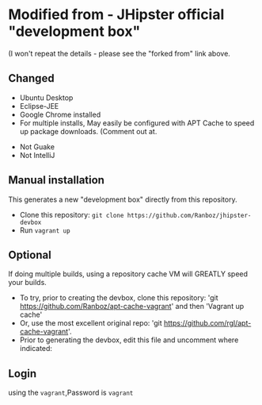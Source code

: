 # Modified from - JHipster official "development box"

(I won't repeat the details - please see the "forked from" link above.

## Changed
+ Ubuntu Desktop
+ Eclipse-JEE
+ Google Chrome installed
+ For multiple installs, May easily be configured with APT Cache to speed up package downloads.  (Comment out at.
- Not Guake
- Not IntelliJ


## Manual installation

This generates a new "development box" directly from this repository.

- Clone this repository: `git clone https://github.com/Ranboz/jhipster-devbox`
- Run `vagrant up`

## Optional
If doing multiple builds, using a repository cache VM will GREATLY speed your builds.  
- To try, prior to creating the devbox, clone this repository: 'git https://github.com/Ranboz/apt-cache-vagrant' and then 'Vagrant up cache'
- Or, use the most excellent original repo: 'git https://github.com/rgl/apt-cache-vagrant'.
- Prior to generating the devbox, edit this file and uncomment where indicated: 

## Login 
using the `vagrant`,Password is `vagrant`
